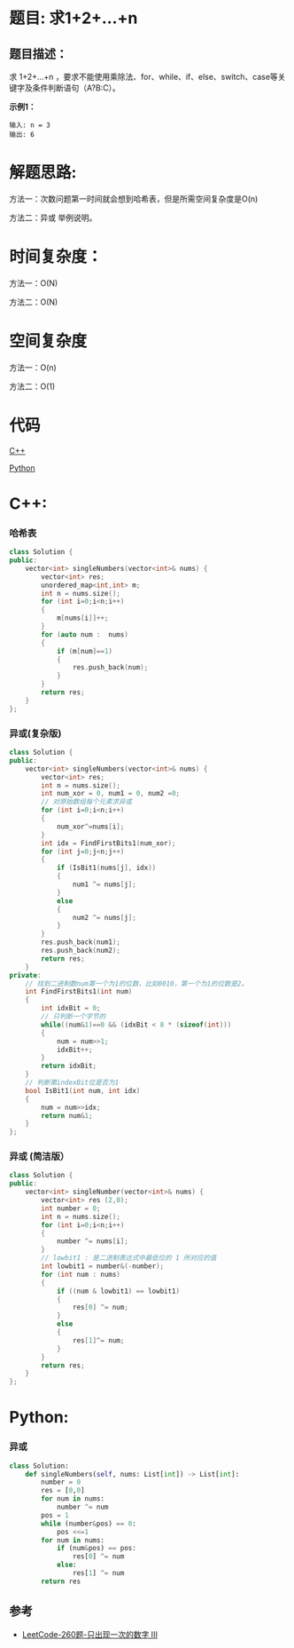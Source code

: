 # 题目: 求1+2+…+n

## 题目描述：
求 1+2+...+n ，要求不能使用乘除法、for、while、if、else、switch、case等关键字及条件判断语句（A?B:C）。

**示例1：**
```
输入: n = 3
输出: 6
```
  
# 解题思路:
  方法一：次数问题第一时间就会想到哈希表，但是所需空间复杂度是O(n)
  
  方法二：异或 举例说明。

# 时间复杂度：

  方法一：O(N)
  
  方法二：O(N)
  
# 空间复杂度
  方法一：O(n)
  
  方法二：O(1)
  
# 代码

[C++](./Accumulate.cpp)

[Python](./Accumulate.py)

# C++: 
###  哈希表
```c++
class Solution {
public:
    vector<int> singleNumbers(vector<int>& nums) {
        vector<int> res;
        unordered_map<int,int> m;
        int n = nums.size();
        for (int i=0;i<n;i++)
        {
            m[nums[i]]++;
        }
        for (auto num :  nums)
        {
            if (m[num]==1)
            {
                res.push_back(num);
            }
        }
        return res;
    }
};
```
###   异或(复杂版)
```c++
class Solution {
public:
    vector<int> singleNumbers(vector<int>& nums) {
        vector<int> res;
        int n = nums.size();
        int num_xor = 0, num1 = 0, num2 =0;
        // 对原始数组每个元素求异或
        for (int i=0;i<n;i++)
        {
            num_xor^=nums[i];
        }
        int idx = FindFirstBits1(num_xor);
        for (int j=0;j<n;j++)
        {
            if (IsBit1(nums[j], idx))
            {
                num1 ^= nums[j];
            }
            else
            {
                num2 ^= nums[j];
            }
        }
        res.push_back(num1);
        res.push_back(num2);
        return res;
    }
private:
    // 找到二进制数num第一个为1的位数，比如0010，第一个为1的位数是2。
    int FindFirstBits1(int num)
    {
        int idxBit = 0;
        // 只判断一个字节的
        while((num&1)==0 && (idxBit < 8 * (sizeof(int)))
        {
            num = num>>1;
            idxBit++;
        }
        return idxBit;
    }
    // 判断第indexBit位是否为1
    bool IsBit1(int num, int idx)
    {
        num = num>>idx;
        return num&1;
    }
};
```
### 异或 (简洁版）
```c++
class Solution {
public:
    vector<int> singleNumber(vector<int>& nums) {
        vector<int> res (2,0);
        int number = 0;
        int n = nums.size();
        for (int i=0;i<n;i++)
        {
            number ^= nums[i];
        }
        // lowbit1 : 是二进制表达式中最低位的 1 所对应的值
        int lowbit1 = number&(-number);
        for (int num : nums)
        {
            if ((num & lowbit1) == lowbit1)
            {
                res[0] ^= num;
            }
            else
            {
                res[1]^= num;
            }
        }
        return res;
    }
};
```
# Python:
### 异或
```python
class Solution:
    def singleNumbers(self, nums: List[int]) -> List[int]:
        number = 0
        res = [0,0]
        for num in nums:
            number ^= num
        pos = 1
        while (number&pos) == 0:
            pos <<=1
        for num in nums:
            if (num&pos) == pos:
                res[0] ^= num
            else:
                res[1] ^= num
        return res
```
## 参考
  -  [LeetCode-260题-只出现一次的数字 III](https://github.com/bryceustc/LeetCode_Note/blob/master/cpp/Single-Number-III/README.md)


